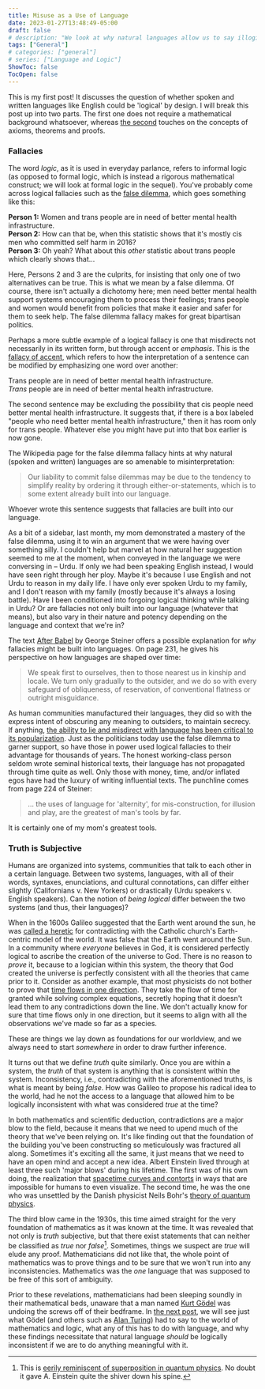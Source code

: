```yaml
---
title: Misuse as a Use of Language
date: 2023-01-27T13:48:49-05:00
draft: false
# description: "We look at why natural languages allow us to say illogical things. This is part 1 of 2."
tags: ["General"]
# categories: ["general"]
# series: ["Language and Logic"]
ShowToc: false
TocOpen: false
---
```


<!-- 
Design ideas:
clickable footnotes
sidebar box
-->

This is my first post! It discusses the question of whether spoken and written languages like English could be 'logical' by design. I will break this post up into two parts. The first one does not require a mathematical background whatsoever, whereas [the second](/posts/language_and_logic2) touches on the concepts of axioms, theorems and proofs.

### Fallacies

The word *logic*, as it is used in everyday parlance, refers to informal logic (as opposed to formal logic, which is instead a rigorous mathematical construct; we will look at formal logic in the sequel).
You've probably come across logical fallacies such as the [false dilemma](https://en.m.wikipedia.org/wiki/False_dilemma), which goes something like this:
<p class=equation-like>
<span class=print><b>Person 1:</b> Women and trans people are in need of better mental health infrastructure.<br>
<b>Person 2:</b> How can that be, when this statistic shows that it's mostly cis men who committed self harm in 2016?<br>
<b>Person 3:</b> Oh yeah? What about this <i>other</i> statistic about trans people which clearly shows that...</span>
</p>

Here, Persons 2 and 3 are the culprits, for insisting that only one of two alternatives can be true. This is what we mean by a false dilemma. Of course, there isn't actually a dichotomy here; men need better mental health support systems encouraging them to process their feelings; trans people and women would benefit from policies that make it easier and safer for them to seek help. The false dilemma fallacy makes for great bipartisan politics.

Perhaps a more subtle example of a logical fallacy is one that misdirects not necessarily in its written form, but through accent or *emphasis*. This is the [fallacy of accent](https://en.wikipedia.org/wiki/Fallacy_of_accent), which refers to how the interpretation of a sentence can be modified by emphasizing one word over another:

<p class=equation-like>
<span class=print> 
Trans people are in need of better mental health infrastructure.<br>
<span class=accented><i>Trans</i></span> people are in need of better mental health infrastructure.
</span>
</p>

The second sentence may be excluding the possibility that cis people need better mental health infrastructure. It suggests that, if there is a box labeled "people who need better mental health infrastructure," then it has room only for trans people. Whatever else you might have put into that box earlier is now gone.

The Wikipedia page for the false dilemma fallacy hints at why natural (spoken and written) languages are so amenable to misinterpretation:

> Our liability to commit false dilemmas may be due to the tendency to simplify reality by ordering it through either-or-statements, which is to some extent already built into our language.

Whoever wrote this sentence suggests that fallacies are <span class=print>built into our language</span>. 

As a bit of a sidebar, last month, my mom demonstrated a mastery of the false dilemma, using it to win an argument that we were having over something silly. I couldn't help but marvel at how natural her suggestion seemed to me at the moment, when conveyed in the language we were conversing in &#8211; Urdu. 
If only we had been speaking English instead, I would have seen right through her ploy. 
Maybe it's because I use English and not Urdu to reason in my daily life. I have only ever spoken Urdu to my family, and I don't reason with my family (mostly because it's always a losing battle). Have I been conditioned into forgoing logical thinking while talking in Urdu? Or are fallacies not only <span class=print>built into our language</span> (whatever that means), but also vary in their nature and potency depending on the language and context that we're in?

The text [After Babel](https://www.bard.edu/library/arendt/pdfs/Steiner_AfterBabel.pdf) by George Steiner offers a possible explanation for *why* fallacies might be built into languages. On page $231$, he gives his perspective on how languages are shaped over time:

> We speak first to ourselves, then to those nearest us in kinship and locale. We turn only gradually to the outsider, and we do so with every safeguard of obliqueness, of reservation, of conventional flatness or outright misguidance.

As human communities manufactured their languages, they did so with the express intent of obscuring any meaning to outsiders, to maintain secrecy. If anything, [the ability to lie and misdirect with language has been critical to its popularization](https://www.frontiersin.org/articles/10.3389/fpsyg.2016.01485/full). Just as the politicians today use the false dilemma to garner support, so have those in power used logical fallacies to their advantage for thousands of years. The honest working-class person seldom wrote seminal historical texts, their language has not propagated through time quite as well. Only those with money, time, and/or inflated egos have had the luxury of writing influential texts. The punchline comes from page $224$ of Steiner:

> ... the uses of language for 'alternity', for mis-construction, for illusion and play, are the greatest of man's tools by far.

It is certainly one of my mom's greatest tools. 

<!-- ### <span class=tertiary>Outro</span> &nbsp;Proof by No Contradiction -->
### Truth is Subjective

Humans are organized into systems, communities that talk to each other in a certain language. Between two systems, languages, with all of their words, syntaxes, enunciations, and cultural connotations, can differ either slightly (Californians v. New Yorkers) or drastically (Urdu speakers v. English speakers). Can the notion of *being logical* differ between the two systems (and thus, their languages)?

When in the $1600$s Galileo suggested that the Earth went around the sun, he was <a href="https://www.history.com/this-day-in-history/galileo-is-accused-of-heresy">called a heretic</a> for contradicting with the Catholic church's Earth-centric model of the world. It was false that the Earth went around the Sun. In a community where *everyone* believes in God, it is considered perfectly logical to ascribe the creation of the universe to God. 
There is no reason to *prove* it, because to a logician within this system, the theory that God created the universe is perfectly consistent with all the theories that came prior to it.
Consider as another example, that most physicists do not bother to prove that [time flows in one direction](https://en.wikipedia.org/wiki/Arrow_of_time). They take the flow of time for granted while solving complex equations, secretly hoping that it doesn't lead them to any contradictions down the line. We don't actually know for sure that time flows only in one direction, but it seems to align with all the observations we've made so far as a species.

These are things we lay down as foundations for our worldview, and we always need to start *somewhere* in order to draw further inference. 

It turns out that we define *truth* quite similarly. Once you are within a system, the *truth* of that system is anything that is consistent within the system. Inconsistency, i.e., contradicting with the aforementioned truths, is what is meant by being *false*. 
How was Galileo to propose his radical idea to the world, had he not the access to a language that allowed him to be logically inconsistent with what was considered *true* at the time?
<!-- Given a choice between two systems of *truth*, one employs something like the Occam's razor to decide which system to subscribe to. Hence, most of us are now in Galileo's system of *truth*, as it just seems... more natural. -->

In both mathematics and scientific deduction, contradictions are a major blow to the field, because it means that we need to upend much of the theory that we've been relying on. It's like finding out that the foundation of the building you've been constructing so meticulously was fractured all along. Sometimes it's exciting all the same, it just means that we need to have an open mind and accept a new idea. Albert Einstein lived through at least three such 'major blows' during his lifetime. The first was of his own doing, the realization that [spacetime curves and contorts](https://en.wikipedia.org/wiki/Hyperbolic_geometry#Geometry_of_the_universe_%28special_relativity%29) in ways that are impossible for humans to even visualize. The second time, he was the one who was unsettled by the Danish physicist Neils Bohr's [theory of quantum physics](https://en.wikipedia.org/wiki/Bohr–Einstein_debates).

The third blow came in the $1930$s, this time aimed straight for the very foundation of mathematics as it was known at the time. It was revealed that not only is *truth* subjective, but that there exist statements that can neither be classified as *true* nor *false*[^1]. Sometimes, things we suspect are *true* will elude any proof.
Mathematicians did not like that, the whole point of mathematics was to prove things and to be sure that we won't run into any inconsistencies. Mathematics was the *one* language that was supposed to be free of this sort of ambiguity.

Prior to these revelations, mathematicians had been sleeping soundly in their mathematical beds, unaware that a man named [Kurt Gödel](https://en.wikipedia.org/wiki/Kurt_Gödel) was undoing the screws off of their bedframe. In [the next post](/posts/language_and_logic2), we will see just what Gödel (and others such as [Alan Turing](https://en.wikipedia.org/wiki/Turing%27s_proof)) had to say to the world of mathematics and logic, what any of this has to do with language, and why these findings necessitate that natural language *should* be logically inconsistent if we are to do anything meaningful with it.

[^1]: This is [eerily reminiscent of superposition in quantum physics](https://link.springer.com/article/10.1007/BF00735292). No doubt it gave A. Einstein quite the shiver down his spine.